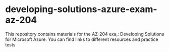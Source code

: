 # developing-solutions-azure-exam-az-204
This repository contains materials for the AZ-204 exa,: Developing Solutions for Microsoft Azure. You can find links to different resources and practice tests
